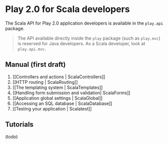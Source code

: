 # Play 2.0 for Scala developers

The Scala API for Play 2.0 application developers is available in the `play.api` package. 

> The API available directly inside the `play` package (such as `play.mvc`) is reserved for Java developers. As a Scala developer, look at `play.api.mvc`.

## Manual (first draft)

1. [[Controllers and actions | ScalaControllers]]
2. [[HTTP routing | ScalaRouting]]
3. [[The templating system | ScalaTemplates]]
4. [[Handling form submission and validation| ScalaForms]]
5. [[Application global settings | ScalaGlobal]]
6. [[Accessing an SQL database | ScalaDatabase]]
7. [[Testing your application | Scalatest]] 

## Tutorials

(todo)
